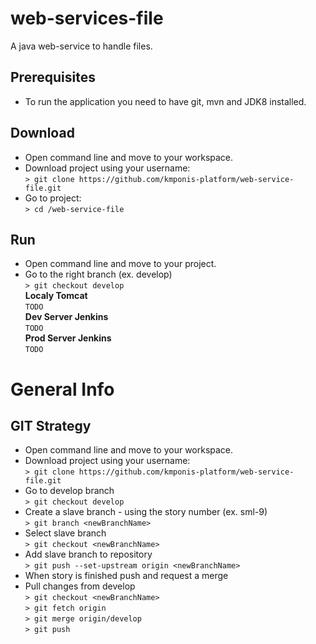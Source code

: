 # web-services-file
A java web-service to handle files.

## Prerequisites
* To run the application you need to have git, mvn and JDK8 installed.

## Download
* Open command line and move to your workspace.
* Download project using your username: 
<br>`> git clone https://github.com/kmponis-platform/web-service-file.git`
* Go to project: 
<br>`> cd /web-service-file`

## Run
* Open command line and move to your project.
* Go to the right branch (ex. develop)
<br>`> git checkout develop`
<br>**Localy Tomcat** 
<br>`TODO`
<br>**Dev Server Jenkins** 
<br>`TODO`
<br>**Prod Server Jenkins** 
<br>`TODO`

# General Info

## GIT Strategy
* Open command line and move to your workspace.
* Download project using your username: 
<br>`> git clone https://github.com/kmponis-platform/web-service-file.git`
* Go to develop branch
<br>`> git checkout develop`
* Create a slave branch - using the story number (ex. sml-9)
<br>`> git branch <newBranchName>`
* Select slave branch 
<br>`> git checkout <newBranchName>`
* Add slave branch to repository 
<br>`> git push --set-upstream origin <newBranchName>`
* When story is finished push and request a merge
* Pull changes from develop
<br>`> git checkout <newBranchName>`
<br>`> git fetch origin`
<br>`> git merge origin/develop`
<br>`> git push`